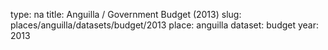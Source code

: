 type: na
title: Anguilla / Government Budget (2013)
slug: places/anguilla/datasets/budget/2013
place: anguilla
dataset: budget
year: 2013
